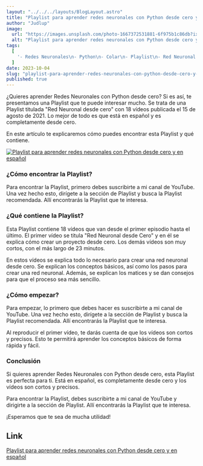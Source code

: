 ```yaml
---
layout: "../../../layouts/BlogLayout.astro"
title: "Playlist para aprender redes neuronales con Python desde cero y en español"
author: "Judlup"
image:
  url: "https://images.unsplash.com/photo-1667372531881-6f975b1c86db?ixlib=rb-4.0.3&ixid=M3wxMjA3fDB8MHxwaG90by1wYWdlfHx8fGVufDB8fHx8fA%3D%3D&auto=format&fit=crop&w=3732&q=80"
  alt: "Playlist para aprender redes neuronales con Python desde cero y en español"
tags:
  [
    '- Redes Neuronales\n- Python\n- Colar\n- Playlist\n- Red Neuronal desde Cero\n- Episodio\n- Capítulo\n- Video \n- Proyecto\n- Matices\n- YouTube\n- Playlist Recomendadas',
  ]
date: 2023-10-04
slug: "playlist-para-aprender-redes-neuronales-con-python-desde-cero-y-en-espa-ol"
published: true
---
```


¿Quieres aprender Redes Neuronales con Python desde cero? Si es así, te presentamos una Playlist que te puede interesar mucho. Se trata de una Playlist titulada "Red Neuronal desde cero" con 18 vídeos publicada el 15 de agosto de 2021. Lo mejor de todo es que está en español y es completamente desde cero.

En este artículo te explicaremos cómo puedes encontrar esta Playlist y qué contiene.

[![Playlist para aprender redes neuronales con Python desde cero y en español](https://img.youtube.com/vi/NgwsUpvYkJ4/0.jpg)](https://www.youtube.com/shorts/NgwsUpvYkJ4?feature=share "Playlist para aprender redes neuronales con Python desde cero y en español")

### ¿Cómo encontrar la Playlist?

Para encontrar la Playlist, primero debes suscribirte a mi canal de YouTube. Una vez hecho esto, dirígete a la sección de Playlist y busca la Playlist recomendada. Allí encontrarás la Playlist que te interesa.

### ¿Qué contiene la Playlist?

Esta Playlist contiene 18 vídeos que van desde el primer episodio hasta el último. El primer vídeo se titula "Red Neuronal desde Cero" y en él se explica cómo crear un proyecto desde cero. Los demás vídeos son muy cortos, con el más largo de 23 minutos.

En estos vídeos se explica todo lo necesario para crear una red neuronal desde cero. Se explican los conceptos básicos, así como los pasos para crear una red neuronal. Además, se explican los matices y se dan consejos para que el proceso sea más sencillo.

### ¿Cómo empezar?

Para empezar, lo primero que debes hacer es suscribirte a mi canal de YouTube. Una vez hecho esto, dirígete a la sección de Playlist y busca la Playlist recomendada. Allí encontrarás la Playlist que te interesa.

Al reproducir el primer vídeo, te darás cuenta de que los vídeos son cortos y precisos. Esto te permitirá aprender los conceptos básicos de forma rápida y fácil.

### Conclusión

Si quieres aprender Redes Neuronales con Python desde cero, esta Playlist es perfecta para ti. Está en español, es completamente desde cero y los vídeos son cortos y precisos.

Para encontrar la Playlist, debes suscribirte a mi canal de YouTube y dirigirte a la sección de Playlist. Allí encontrarás la Playlist que te interesa.

¡Esperamos que te sea de mucha utilidad!

## Link

[Playlist para aprender redes neuronales con Python desde cero y en español](https://www.youtube.com/@TryCatch_tv/playlists?view=50&sort=dd&shelf_id=5)
